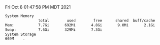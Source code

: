 Fri Oct  8 01:47:58 PM MDT 2021
```bash
System Memory
               total        used        free      shared  buff/cache   available
Mem:           7.7Gi       692Mi       4.8Gi       9.0Mi       2.1Gi       6.7Gi
Swap:          7.6Gi       329Mi       7.3Gi
System Storage
669M	.
```
```bash
